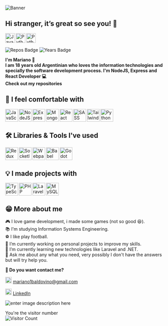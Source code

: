 
![Banner](https://res.cloudinary.com/mabno/image/upload/v1643314896/carbon1.png)
## Hi stranger, it’s great so see you! 👋
<img align="left" alt="JavaScript" width="30" src="https://res.cloudinary.com/mabno/image/upload/v1643314896/javascript.svg"/>
<img align="left" alt="Python" width="30" src="https://res.cloudinary.com/mabno/image/upload/v1643314896/python.svg"/>
<img alt="Python" width="30" src="https://res.cloudinary.com/mabno/image/upload/v1643314896/git.svg"/>

![Repos Badge](https://badges.pufler.dev/repos/mabno) ![Years Badge](https://badges.pufler.dev/years/mabno)

**I'm Mariano 🧉**<br>
**I am 18 years old Argentinian who loves the information technologies and specially the software development process. I'm NodeJS, Express and React Developer 💻️**<br>
**Check out my repositories**

## 💪️ I feel comfortable with


<img align="left" alt="JavaScript" width="40" src="https://cdn.jsdelivr.net/gh/devicons/devicon/icons/javascript/javascript-original.svg" />
<img align="left" alt="NodeJS" width="40" src="https://cdn.jsdelivr.net/gh/devicons/devicon/icons/nodejs/nodejs-original.svg" />
<img align="left" alt="ExpressJS" width="40" src="https://cdn.jsdelivr.net/gh/devicons/devicon/icons/express/express-original.svg" />
<img align="left" alt="MongoDB" width="40" src="https://cdn.jsdelivr.net/gh/devicons/devicon/icons/mongodb/mongodb-original.svg" />
<img align="left" alt="React" width="40" src="https://cdn.jsdelivr.net/gh/devicons/devicon/icons/react/react-original.svg" />
<img align="left" alt="SASS" width="40" src="https://cdn.jsdelivr.net/gh/devicons/devicon/icons/sass/sass-original.svg" />
<img align="left" alt="TailwindCSS" width="40" src="https://cdn.jsdelivr.net/gh/devicons/devicon/icons/tailwindcss/tailwindcss-plain.svg" />
<img alt="Python" width="40" src="https://cdn.jsdelivr.net/gh/devicons/devicon/icons/python/python-original.svg" />

## 🛠️ Libraries & Tools I've used
<img align="left" alt="Redux" width="40" src="https://cdn.jsdelivr.net/gh/devicons/devicon/icons/redux/redux-original.svg" />
<img align="left" alt="SocketIO" width="40" src="https://cdn.jsdelivr.net/gh/devicons/devicon/icons/socketio/socketio-original.svg" />
<img align="left" alt="Webpack" width="40" src="https://cdn.jsdelivr.net/gh/devicons/devicon/icons/webpack/webpack-original.svg" />
<img align="left" alt="Babel" width="40" src="https://cdn.jsdelivr.net/gh/devicons/devicon/icons/babel/babel-original.svg" />
<img alt="Godot Engine" width="40" src="https://cdn.jsdelivr.net/gh/devicons/devicon/icons/godot/godot-original.svg" />


## 💡️ I made projects with
<img align="left" alt="TypeScript" width="40" src="https://cdn.jsdelivr.net/gh/devicons/devicon/icons/typescript/typescript-original.svg" />
<img align="left" alt="PHP" width="40" src="https://cdn.jsdelivr.net/gh/devicons/devicon/icons/php/php-original.svg" />
<img align="left" alt="Laravel" width="40" src="https://cdn.jsdelivr.net/gh/devicons/devicon/icons/laravel/laravel-plain.svg" />
<img alt="MySQL" width="40" src="https://cdn.jsdelivr.net/gh/devicons/devicon/icons/mysql/mysql-original.svg" />

## 😁️ More about me
🎮️ I love game development, i made some games (not so good 😆️).<br>
📚️ I'm studying Information Systems Engineering.<br>
⚽️ I like play football.<br>
🔭 I’m currently working on personal projects to improve my skills.<br>
🌱 I’m currently learning new technologies like Laravel and .NET.<br>
💬 Ask me about any what you need, very possibly I don't have the answers but will try help you.

**🤙️ Do you want contact me?**

<img alt="Linkedin" width="20" src="https://res.cloudinary.com/mabno/image/upload/v1643314896/gmail.svg"/> [mariano1baldovino@gmail.com](asd)

<img alt="Linkedin" width="20" src="https://res.cloudinary.com/mabno/image/upload/v1643314896/linkedin.svg"/> [LinkedIn](asd)



![enter image description here](https://media0.giphy.com/media/VTtANKl0beDFQRLDTh/giphy.gif?cid=ecf05e47rvkuhn4me5sfbef7rdccevbyykl31u9tk29wfp2z&rid=giphy.gif&ct=g)

You're the visitor number<br>
![Visitor Count](https://profile-counter.glitch.me/{mabno}/count.svg)

